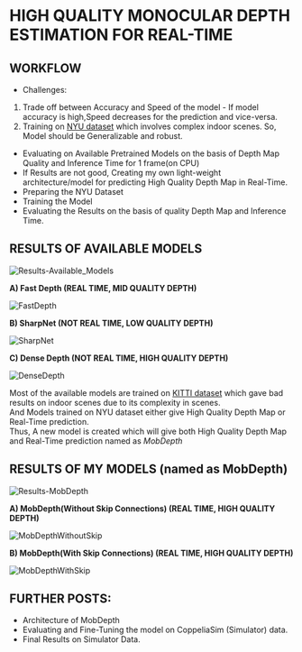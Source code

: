 # HIGH QUALITY MONOCULAR DEPTH ESTIMATION FOR REAL-TIME
## WORKFLOW
* Challenges: 
1. Trade off between Accuracy and Speed of the model - If model accuracy is high,Speed decreases for the prediction and vice-versa. <br />
2. Training on [NYU dataset](https://cs.nyu.edu/~silberman/datasets/nyu_depth_v2.html) which involves complex indoor scenes. So, Model should be Generalizable and robust. <br />
* Evaluating on Available Pretrained Models on the basis of Depth Map Quality and Inference Time for 1 frame(on CPU)
* If Results are not good, Creating my own light-weight architecture/model for predicting High Quality Depth Map in Real-Time.
* Preparing the NYU Dataset
* Training the Model 
* Evaluating the Results on the basis of quality Depth Map and Inference Time.

## RESULTS OF AVAILABLE MODELS 
![Results-Available_Models](https://user-images.githubusercontent.com/46538042/124872284-b065da00-dfe2-11eb-9db5-a83012d5045d.png)<br />

**A) Fast Depth (REAL TIME, MID QUALITY DEPTH)**

![FastDepth](https://user-images.githubusercontent.com/46538042/124875099-20c22a80-dfe6-11eb-8c0a-dbb9835afdce.png)
 
**B) SharpNet (NOT REAL TIME, LOW QUALITY DEPTH)**

![SharpNet](https://user-images.githubusercontent.com/46538042/124875170-36375480-dfe6-11eb-8306-8a1183620554.png)

**C) Dense Depth (NOT REAL TIME, HIGH QUALITY DEPTH)**

![DenseDepth](https://user-images.githubusercontent.com/46538042/124875248-4b13e800-dfe6-11eb-86ed-6cc37cdc2241.png)

Most of the available models are trained on [KITTI dataset](http://www.cvlibs.net/datasets/kitti/) which gave bad results on indoor scenes due to its complexity in scenes.<br />
And Models trained on NYU dataset either give High Quality Depth Map or Real-Time prediction.<br />
Thus, A new model is created which will give both High Quality Depth Map and Real-Time prediction named as *MobDepth*

## RESULTS OF MY MODELS (named as MobDepth)
![Results-MobDepth](https://user-images.githubusercontent.com/46538042/124872599-18b4bb80-dfe3-11eb-90e8-fcca30171944.png)

**A) MobDepth(Without Skip Connections) (REAL TIME, HIGH QUALITY DEPTH)**

![MobDepthWithoutSkip](https://user-images.githubusercontent.com/46538042/124878395-aeebe000-dfe9-11eb-9742-8c54dffe02da.png)


**B) MobDepth(With Skip Connections) (REAL TIME, HIGH QUALITY DEPTH)**

![MobDepthWithSkip](https://user-images.githubusercontent.com/46538042/124878421-b90dde80-dfe9-11eb-9e7e-df02e6b66e8a.png)

## FURTHER POSTS:
* Architecture of MobDepth
* Evaluating and Fine-Tuning the model on CoppeliaSim (Simulator) data.
* Final Results on Simulator Data.




